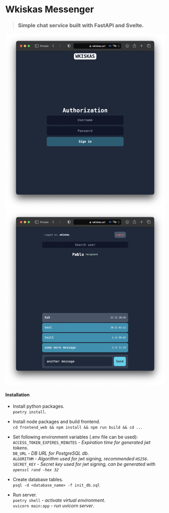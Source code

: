 # Wkiskas Messenger


> ### Simple chat service built with FastAPI and Svelte.

<img src="/docs/media/auth.png" alt="auth page" width="500"/> <img src="/docs/media/chat.png" alt="chat page" width="500"/>

#### Installation

- Install python packages.   
```poetry install```.  
  
- Install node packages and build frontend.   
```cd frontend_web && npm install && npm run build && cd ..```.  
- Set following environment variables (.env file can be used):  
```ACCESS_TOKEN_EXPIRES_MINUTES``` - *Expiration time for generated jwt tokens*.   
```DB_URL``` - *DB URL for PostgreSQL db*.  
```ALGORITHM``` - *Algorithm used for jwt signing, recommended ```HS256```*.  
```SECRET_KEY``` - *Secret key used for jwt signing, can be generated with ```openssl rand -hex 32```*

- Create database tables.    
```psql -d <database_name> -f init_db.sql```

- Run server.  
```poetry shell``` - *activate virtual environment*.  
```uvicorn main:app``` - *run uvicorn server*.  


